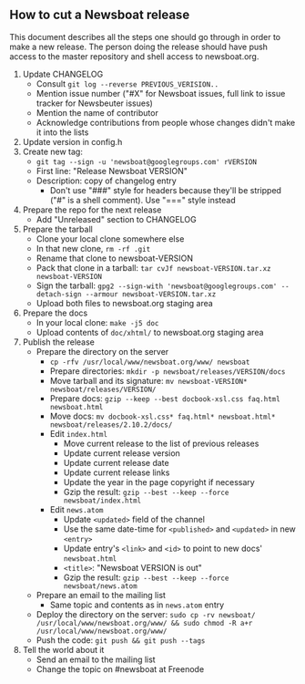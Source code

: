 How to cut a Newsboat release
-----------------------------

This document describes all the steps one should go through in order to make
a new release. The person doing the release should have push access to the
master repository and shell access to newsboat.org.

1. Update CHANGELOG
    * Consult `git log --reverse PREVIOUS_VERISION..`
    * Mention issue number ("#X" for Newsboat issues, full link to issue tracker
        for Newsbeuter issues)
    * Mention the name of contributor
    * Acknowledge contributions from people whose changes didn't make it into
        the lists
2. Update version in config.h
3. Create new tag:
    * `git tag --sign -u 'newsboat@googlegroups.com' rVERSION`
    * First line: "Release Newsboat VERSION"
    * Description: copy of changelog entry
        * Don't use "###" style for headers because they'll be stripped ("#" is
            a shell comment). Use "===" style instead
4. Prepare the repo for the next release
    * Add "Unreleased" section to CHANGELOG
5. Prepare the tarball
    * Clone your local clone somewhere else
    * In that new clone, `rm -rf .git`
    * Rename that clone to newsboat-VERSION
    * Pack that clone in a tarball:
        `tar cvJf newsboat-VERSION.tar.xz newsboat-VERSION`
    * Sign the tarball:
        `gpg2 --sign-with 'newsboat@googlegroups.com' --detach-sign --armour newsboat-VERSION.tar.xz`
    * Upload both files to newsboat.org staging area
6. Prepare the docs
    * In your local clone: `make -j5 doc`
    * Upload contents of `doc/xhtml/` to newsboat.org staging area
7. Publish the release
    * Prepare the directory on the server
        * `cp -rfv /usr/local/www/newsboat.org/www/ newsboat`
        * Prepare directories: `mkdir -p newsboat/releases/VERSION/docs`
        * Move tarball and its signature:
            `mv newsboat-VERSION* newsboat/releases/VERSION/`
        * Prepare docs:
            `gzip --keep --best docbook-xsl.css faq.html newsboat.html`
        * Move docs:
            `mv docbook-xsl.css* faq.html* newsboat.html* newsboat/releases/2.10.2/docs/`
        * Edit `index.html`
            * Move current release to the list of previous releases
            * Update current release version
            * Update current release date
            * Update current release links
            * Update the year in the page copyright if necessary
            * Gzip the result: `gzip --best --keep --force newsboat/index.html`
        * Edit `news.atom`
            * Update `<updated>` field of the channel
            * Use the same date-time for `<published>` and `<updated>` in new
                `<entry>`
            * Update entry's `<link>` and `<id>` to point to new docs'
                `newsboat.html`
            * `<title>`: "Newsboat VERSION is out"
            * Gzip the result: `gzip --best --keep --force newsboat/news.atom`
    * Prepare an email to the mailing list
        * Same topic and contents as in `news.atom` entry
    * Deploy the directory on the server:
        `sudo cp -rv newsboat/ /usr/local/www/newsboat.org/www/ && sudo chmod -R a+r /usr/local/www/newsboat.org/www/`
    * Push the code: `git push && git push --tags`
8. Tell the world about it
    * Send an email to the mailing list
    * Change the topic on #newsboat at Freenode
